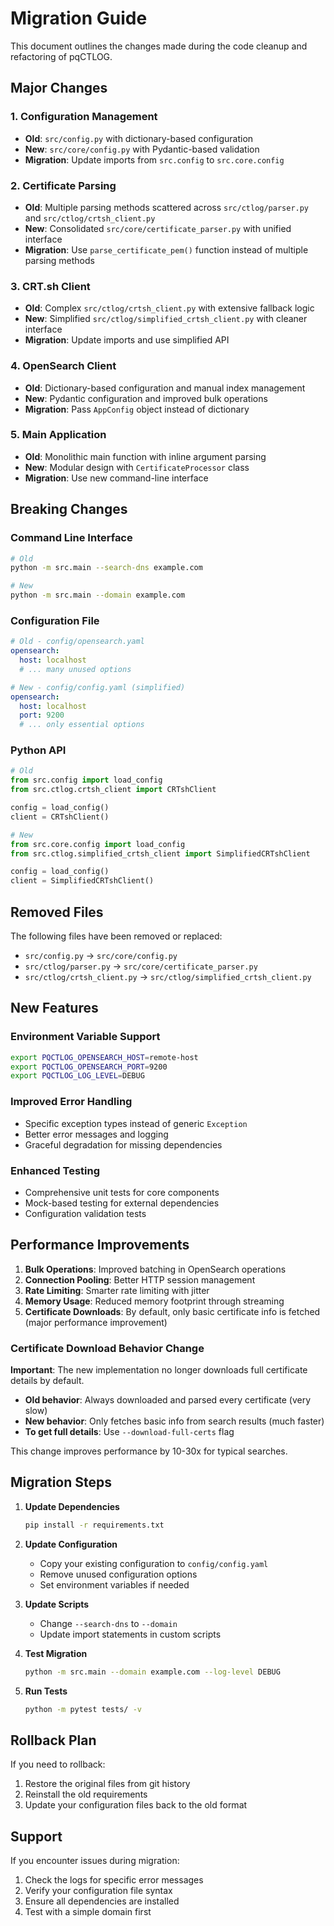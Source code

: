 # Migration Guide

This document outlines the changes made during the code cleanup and refactoring of pqCTLOG.

## Major Changes

### 1. Configuration Management
- **Old**: `src/config.py` with dictionary-based configuration
- **New**: `src/core/config.py` with Pydantic-based validation
- **Migration**: Update imports from `src.config` to `src.core.config`

### 2. Certificate Parsing
- **Old**: Multiple parsing methods scattered across `src/ctlog/parser.py` and `src/ctlog/crtsh_client.py`
- **New**: Consolidated `src/core/certificate_parser.py` with unified interface
- **Migration**: Use `parse_certificate_pem()` function instead of multiple parsing methods

### 3. CRT.sh Client
- **Old**: Complex `src/ctlog/crtsh_client.py` with extensive fallback logic
- **New**: Simplified `src/ctlog/simplified_crtsh_client.py` with cleaner interface
- **Migration**: Update imports and use simplified API

### 4. OpenSearch Client
- **Old**: Dictionary-based configuration and manual index management
- **New**: Pydantic configuration and improved bulk operations
- **Migration**: Pass `AppConfig` object instead of dictionary

### 5. Main Application
- **Old**: Monolithic main function with inline argument parsing
- **New**: Modular design with `CertificateProcessor` class
- **Migration**: Use new command-line interface

## Breaking Changes

### Command Line Interface
```bash
# Old
python -m src.main --search-dns example.com

# New  
python -m src.main --domain example.com
```

### Configuration File
```yaml
# Old - config/opensearch.yaml
opensearch:
  host: localhost
  # ... many unused options

# New - config/config.yaml (simplified)
opensearch:
  host: localhost
  port: 9200
  # ... only essential options
```

### Python API
```python
# Old
from src.config import load_config
from src.ctlog.crtsh_client import CRTshClient

config = load_config()
client = CRTshClient()

# New
from src.core.config import load_config
from src.ctlog.simplified_crtsh_client import SimplifiedCRTshClient

config = load_config()
client = SimplifiedCRTshClient()
```

## Removed Files

The following files have been removed or replaced:
- `src/config.py` → `src/core/config.py`
- `src/ctlog/parser.py` → `src/core/certificate_parser.py`
- `src/ctlog/crtsh_client.py` → `src/ctlog/simplified_crtsh_client.py`

## New Features

### Environment Variable Support
```bash
export PQCTLOG_OPENSEARCH_HOST=remote-host
export PQCTLOG_OPENSEARCH_PORT=9200
export PQCTLOG_LOG_LEVEL=DEBUG
```

### Improved Error Handling
- Specific exception types instead of generic `Exception`
- Better error messages and logging
- Graceful degradation for missing dependencies

### Enhanced Testing
- Comprehensive unit tests for core components
- Mock-based testing for external dependencies
- Configuration validation tests

## Performance Improvements

1. **Bulk Operations**: Improved batching in OpenSearch operations
2. **Connection Pooling**: Better HTTP session management
3. **Rate Limiting**: Smarter rate limiting with jitter
4. **Memory Usage**: Reduced memory footprint through streaming
5. **Certificate Downloads**: By default, only basic certificate info is fetched (major performance improvement)

### Certificate Download Behavior Change

**Important**: The new implementation no longer downloads full certificate details by default.

- **Old behavior**: Always downloaded and parsed every certificate (very slow)
- **New behavior**: Only fetches basic info from search results (much faster)
- **To get full details**: Use `--download-full-certs` flag

This change improves performance by 10-30x for typical searches.

## Migration Steps

1. **Update Dependencies**
   ```bash
   pip install -r requirements.txt
   ```

2. **Update Configuration**
   - Copy your existing configuration to `config/config.yaml`
   - Remove unused configuration options
   - Set environment variables if needed

3. **Update Scripts**
   - Change `--search-dns` to `--domain`
   - Update import statements in custom scripts

4. **Test Migration**
   ```bash
   python -m src.main --domain example.com --log-level DEBUG
   ```

5. **Run Tests**
   ```bash
   python -m pytest tests/ -v
   ```

## Rollback Plan

If you need to rollback:
1. Restore the original files from git history
2. Reinstall the old requirements
3. Update your configuration files back to the old format

## Support

If you encounter issues during migration:
1. Check the logs for specific error messages
2. Verify your configuration file syntax
3. Ensure all dependencies are installed
4. Test with a simple domain first
